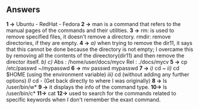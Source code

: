 ## Answers

**1 ->** Ubuntu - RedHat - Fedora
**2 ->** man is a command that refers to the manual pages of the commands and their utilities.
**3 ->** rm: is used to remove specified files, it doesn't remove a directory.
rmdir: remove directories, if they are empty.
**4 ->** _a)_ when trying to remove the dir11, it says that this cannot be done because the directory is not empty; I overcame this by removing all the contents of the direectory(dir11) and then remove the director itself.
_b)_
_c)_ Abs : /home/user/docs/mycv
Rel : ./docs/mycv
**5 ->** cp /etc/passwd ~/mypasswd
**6 ->** mv passwd mypasswd
**7 ->** _i)_ cd ~
_ii)_ cd $HOME (using the environment variable)
_iii)_ cd (without adding any further options)
_I)_ cd - (Get back directly to where I was originally)
**8 ->** ls /user/bin/w*
**9 ->** it displays the info of the command type.
**10->** ls /user/bin/c*
**11->** cat
**12->** used to search for the commands related to specific keywords when I don't remember the exaxt command.
